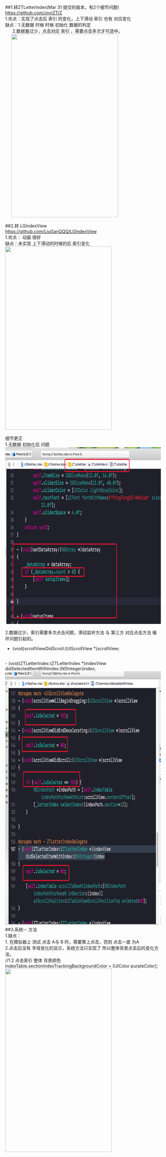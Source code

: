 ##1.转ZTLetterIndex(Mar 31 提交的版本，有2个细节问题)
<br>
https://github.com/JoviZT/Z
<br>
1.优点：实现了点击后 索引 的变化，上下滑动 索引 也有 对应变化
   <br>
   缺点：1.无数据 时候 时候 初始化 数据的判定
      <br>
        2.数据量过少，点击对应 索引 ，需要点击多次才可选中。
      <br>
      <img src="https://github.com/KongXiangX/UITableView_Index-UITableView--/blob/master/22gif.gif" width=345 height=594/>
      
      
##2.转 LGIndexView
<br>
https://github.com/LiuGanQQQ/LGIndexView
<br>
1.优点： 动画 很好
<br>
   缺点：未实现  上下滑动的时候的后  索引变化
<br>
<img src="https://github.com/KongXiangX/UITableView_Index-UITableView--/blob/master/11.gif" width=345 height=594 />

细节更正
<br>
1.无数据 初始化后 问题
<br>
<img src="https://github.com/KongXiangX/UITableView_Index-UITableView--/blob/master/11.png" width=846 height=572  />

2.数据过少，索引需要多次点击问题，滑动监听方法 与 第三方 对应点击方法 循环问题引起的。
<br>
- (void)scrollViewDidScroll:(UIScrollView *)scrollView;
<br>
- (void)ZTLetterIndex:(ZTLetterIndex *)indexView didSelectedItemWithIndex:(NSInteger)index;
<br>
<img src="https://github.com/KongXiangX/UITableView_Index-UITableView--/blob/master/22.png" width=900 height=823 />
<br>
##3.系统-- 方法
<br>
1.缺点：
<br>
1. 在模拟器上 测试 点击 A与 B 时，需要靠上点击，否则 点击一直 为A
<br>
2.点击后没有 字母变化的显示，系统方法只实现了 所以整体背景点击后的变化方法。
<br>
  //1.2 点击索引 整体 背景颜色
  <br>
   indexTable.sectionIndexTrackingBackgroundColor = [UIColor purpleColor];
   <img src="https://github.com/KongXiangX/UITableView_Index-UITableView--/blob/master/33.gif" width=345 height=594 />
